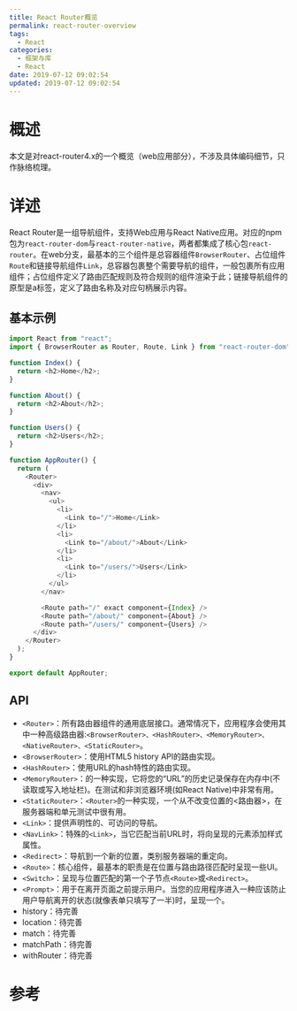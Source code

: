 ```yaml
---
title: React Router概览
permalink: react-router-overview
tags:
  - React
categories:
  - 框架与库
  - React
date: 2019-07-12 09:02:54
updated: 2019-07-12 09:02:54
---
```


# 概述
本文是对react-router4.x的一个概览（web应用部分），不涉及具体编码细节，只作脉络梳理。
<!-- more -->

# 详述
React Router是一组导航组件，支持Web应用与React Native应用。对应的npm包为`react-router-dom`与`react-router-native`，两者都集成了核心包`react-router`。在web分支，最基本的三个组件是总容器组件`BrowserRouter`、占位组件`Route`和链接导航组件`Link`，总容器包裹整个需要导航的组件，一般包裹所有应用组件；占位组件定义了路由匹配规则及符合规则的组件渲染于此；链接导航组件的原型是a标签，定义了路由名称及对应句柄展示内容。

## 基本示例
```js
import React from "react";
import { BrowserRouter as Router, Route, Link } from "react-router-dom";

function Index() {
  return <h2>Home</h2>;
}

function About() {
  return <h2>About</h2>;
}

function Users() {
  return <h2>Users</h2>;
}

function AppRouter() {
  return (
    <Router>
      <div>
        <nav>
          <ul>
            <li>
              <Link to="/">Home</Link>
            </li>
            <li>
              <Link to="/about/">About</Link>
            </li>
            <li>
              <Link to="/users/">Users</Link>
            </li>
          </ul>
        </nav>

        <Route path="/" exact component={Index} />
        <Route path="/about/" component={About} />
        <Route path="/users/" component={Users} />
      </div>
    </Router>
  );
}

export default AppRouter;

```
## API
- `<Router>`：所有路由器组件的通用底层接口。通常情况下，应用程序会使用其中一种高级路由器:`<BrowserRouter>、<HashRouter>、<MemoryRouter>、<NativeRouter>、<StaticRouter>`。
- `<BrowserRouter>`：使用HTML5 history API的路由实现。
- `<HashRouter>`：使用URL的hash特性的路由实现。
- `<MemoryRouter>`：<Router>的一种实现，它将您的“URL”的历史记录保存在内存中(不读取或写入地址栏)。在测试和非浏览器环境(如React Native)中非常有用。
- `<StaticRouter>`：`<Router>`的一种实现，一个从不改变位置的<路由器>，在服务器端和单元测试中很有用。
- `<Link>`：提供声明性的、可访问的导航。
- `<NavLink>`：特殊的`<Link>`，当它匹配当前URL时，将向呈现的元素添加样式属性。
- `<Redirect>`：导航到一个新的位置，类别服务器端的重定向。
- `<Route>`：核心组件，最基本的职责是在位置与路由路径匹配时呈现一些UI。
- `<Switch>`：呈现与位置匹配的第一个子节点`<Route>`或`<Redirect>`。
- `<Prompt>`：用于在离开页面之前提示用户。当您的应用程序进入一种应该防止用户导航离开的状态(就像表单只填写了一半)时，呈现一个<Prompt>。
- history：待完善
- location：待完善
- match：待完善
- matchPath：待完善
- withRouter：待完善
# 参考
